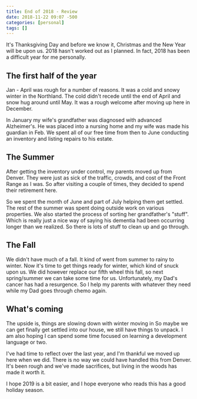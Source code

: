 ```yaml
---
title: End of 2018 - Review
date: 2018-11-22 09:07 -500
categories: [personal]
tags: []
---
```


It's Thanksgiving Day and before we know it, Christmas and the New Year will be upon us. 2018 hasn't worked out as I planned. In fact, 2018 has been a difficult year for me personally.

## The first half of the year

Jan - April was rough for a number of reasons. It was a cold and snowy winter in the Northland. The cold didn't recede until the end of April and snow hug around until May. It was a rough welcome after moving up here in December.

In January my wife's grandfather was diagnosed with advanced Alzheimer's. He was placed into a nursing home and my wife was made his guardian in Feb. We spent all of our free time from then to June conducting an inventory and listing repairs to his estate. 

## The Summer

After getting the inventory under control, my parents moved up from Denver. They were just as sick of the traffic, crowds, and cost of the Front Range as I was. So after visiting a couple of times, they decided to spend their retirement here.

So we spent the month of June and part of July helping them get settled. The rest of the summer was spent doing outside work on various properties. We also started the process of sorting her grandfather's "stuff". Which is really just a nice way of saying his dementia had been occurring longer than we realized. So there is lots of stuff to clean up and go through.

## The Fall

We didn't have much of a fall. It kind of went from summer to rainy to winter. Now it's time to get things ready for winter, which kind of snuck upon us. We did however replace our fifth wheel this fall, so next spring/summer we can take some time for us. Unfortunately, my Dad's cancer has had a resurgence. So I help my parents with whatever they need while my Dad goes through chemo again.

## What's coming

The upside is, things are slowing down with winter moving in So maybe we can get finally get settled into our house, we still have things to unpack. I am also hoping I can spend some time focused on learning a development language or two.

I've had time to reflect over the last year, and I'm thankful we moved up here when we did. There is no way we could have handled this from Denver. It's been rough and we've made sacrifices, but living in the woods has made it worth it.

I hope 2019 is a bit easier, and I hope everyone who reads this has a good holiday season.